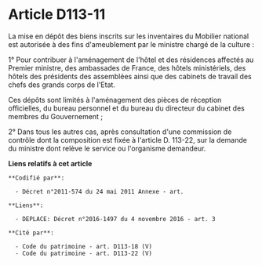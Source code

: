 # Article D113-11

La mise en dépôt des biens inscrits sur les inventaires du Mobilier national est autorisée à des fins d'ameublement par le
ministre chargé de la culture : 

1° Pour contribuer à l'aménagement de l'hôtel et des résidences affectés au Premier ministre, des ambassades de France, des
hôtels ministériels, des hôtels des présidents des assemblées ainsi que des cabinets de travail des chefs des grands corps de
l'Etat. 

Ces dépôts sont limités à l'aménagement des pièces de réception officielles, du bureau personnel et du bureau du directeur du
cabinet des membres du Gouvernement ; 

2° Dans tous les autres cas, après consultation d'une commission de contrôle dont la composition est fixée à l'article D.
113-22, sur la demande du ministre dont relève le service ou l'organisme demandeur.

**Liens relatifs à cet article**

	**Codifié par**:

	  - Décret n°2011-574 du 24 mai 2011 Annexe - art.

	**Liens**:

	  - DEPLACE: Décret n°2016-1497 du 4 novembre 2016 - art. 3

	**Cité par**:

	  - Code du patrimoine - art. D113-18 (V)
	  - Code du patrimoine - art. D113-22 (V)
